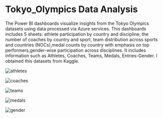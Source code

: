 # Tokyo_Olympics Data Analysis

The Power BI dashboards visualize insights from the Tokyo Olympics datasets using data processed via Azure services. This dashboards includes 5 sheets:
athlete participation by country and discipline,  the number of coaches by country and sport, team distribution across sports and countries (NOCs),medal counts by country with emphasis on top performers,gender-wise participation across disciplines.
It includes information such as Athletes, Coaches, Teams, Medals, Entries-Gender. I obtained this datasets from Kaggle.


![athletes](https://github.com/user-attachments/assets/95f026b6-3442-429f-b5b4-8f6f1957b728) 

![coaches](https://github.com/user-attachments/assets/bfde70a4-211c-4ca4-af24-4b34a37634a2)

![teams](https://github.com/user-attachments/assets/d95a8054-cbd1-49b6-9415-74a2483bdf7b)

![medals](https://github.com/user-attachments/assets/8cf8e74c-0884-4ead-927b-55e1d890ba55)

![gender](https://github.com/user-attachments/assets/a1a25cde-bee7-4d28-bb4a-4407edb7c324)
